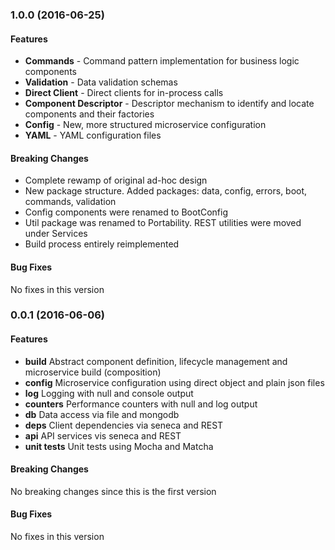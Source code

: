 <a name="1.0.0"></a>
### 1.0.0 (2016-06-25)

#### Features
* **Commands** - Command pattern implementation for business logic components
* **Validation** - Data validation schemas
* **Direct Client** - Direct clients for in-process calls
* **Component Descriptor** - Descriptor mechanism to identify and locate components and their factories
* **Config** - New, more structured microservice configuration
* **YAML** - YAML configuration files

#### Breaking Changes
* Complete rewamp of original ad-hoc design
* New package structure. Added packages: data, config, errors, boot, commands, validation
* Config components were renamed to BootConfig 
* Util package was renamed to Portability. REST utilities were moved under Services
* Build process entirely reimplemented

#### Bug Fixes
No fixes in this version

<a name="0.0.1"></a>
### 0.0.1 (2016-06-06)

#### Features
* **build** Abstract component definition, lifecycle management and microservice build (composition)
* **config** Microservice configuration using direct object and plain json files
* **log** Logging with null and console output
* **counters** Performance counters with null and log output
* **db** Data access via file and mongodb
* **deps** Client dependencies via seneca and REST
* **api** API services vis seneca and REST
* **unit tests** Unit tests using Mocha and Matcha

#### Breaking Changes
No breaking changes since this is the first version

#### Bug Fixes
No fixes in this version


